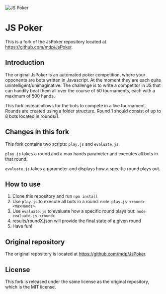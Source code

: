 ![JS Poker](http://img.mdp.im.s3.amazonaws.com/2013m19Untitled_83t55f.jpg)

# JS Poker

This is a fork of the JsPoker repository located at https://github.com/mdp/JsPoker.

## Introduction

The original JsPoker is an automated poker competition, where your opponents are bots written in Javascript. At the moment they are each quite unintelligent/unimaginative. The challenge is to write a competitor in JS that can handily beat them all over the course of 50 tournaments, each with a maximum of 500 hands.

This fork instead allows for the bots to compete in a live tournament. 
Rounds are created using a folder structure. Round 1 should consist of up to 8 bots located in rounds/1.

## Changes in this fork

This fork contains two scripts: `play.js` and `evaluate.js`.

`play.js` takes a round and a max hands parameter and executes all bots in that round.

`evaluate.js` takes a parameter and displays how a specific round plays out.

## How to use

1. Clone this repository and run `npm install`
2. Use `play.js` to execute all bots in a round: `node play.js <round> <maxHands>`
3. Use `evaluate.js` to evaluate how a specific round plays out: `node evaluate.js <round>`
4. results/roundX.json will provide the final state of a given round
5. Have fun!

## Original repository

The original repository is located at https://github.com/mdp/JsPoker.

## License

This fork is released under the same license as the original repository, which is the MIT license.
